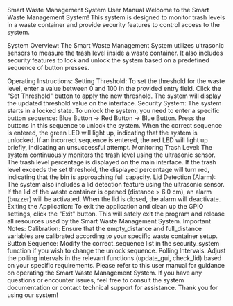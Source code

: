 
Smart Waste Management System User Manual
Welcome to the Smart Waste Management System! This system is designed to monitor trash levels in a waste container and provide security features to control access to the system.

System Overview:
The Smart Waste Management System utilizes ultrasonic sensors to measure the trash level inside a waste container. It also includes security features to lock and unlock the system based on a predefined sequence of button presses.

Operating Instructions:
Setting Threshold:
To set the threshold for the waste level, enter a value between 0 and 100 in the provided entry field.
Click the "Set Threshold" button to apply the new threshold. The system will display the updated threshold value on the interface.
Security System:
The system starts in a locked state. To unlock the system, you need to enter a specific button sequence: Blue Button -> Red Button -> Blue Button.
Press the buttons in this sequence to unlock the system. When the correct sequence is entered, the green LED will light up, indicating that the system is unlocked.
If an incorrect sequence is entered, the red LED will light up briefly, indicating an unsuccessful attempt.
Monitoring Trash Level:
The system continuously monitors the trash level using the ultrasonic sensor.
The trash level percentage is displayed on the main interface. If the trash level exceeds the set threshold, the displayed percentage will turn red, indicating that the bin is approaching full capacity.
Lid Detection (Alarm):
The system also includes a lid detection feature using the ultrasonic sensor.
If the lid of the waste container is opened (distance > 6.0 cm), an alarm (buzzer) will be activated.
When the lid is closed, the alarm will deactivate.
Exiting the Application:
To exit the application and clean up the GPIO settings, click the "Exit" button.
This will safely exit the program and release all resources used by the Smart Waste Management System.
Important Notes:
Calibration: Ensure that the empty_distance and full_distance variables are calibrated according to your specific waste container setup.
Button Sequence: Modify the correct_sequence list in the security_system function if you wish to change the unlock sequence.
Polling Intervals: Adjust the polling intervals in the relevant functions (update_gui, check_lid) based on your specific requirements.
Please refer to this user manual for guidance on operating the Smart Waste Management System. If you have any questions or encounter issues, feel free to consult the system documentation or contact technical support for assistance. Thank you for using our system!